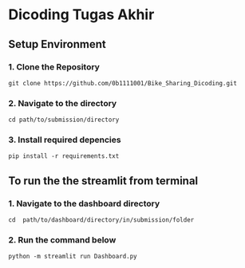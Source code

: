# Dicoding Tugas Akhir

## Setup Environment
### 1. Clone the Repository
```
git clone https://github.com/0b1111001/Bike_Sharing_Dicoding.git
```
### 2. Navigate to the directory
```
cd path/to/submission/directory
```
### 3. Install required depencies
```
pip install -r requirements.txt
```

## To run the the streamlit from terminal
### 1. Navigate to the dashboard directory
```
cd  path/to/dashboard/directory/in/submission/folder
```
### 2. Run the command below
```
python -m streamlit run Dashboard.py
```
